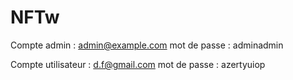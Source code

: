 # NFTw
Compte admin :
admin@example.com
mot de passe : adminadmin

Compte utilisateur :
d.f@gmail.com
mot de passe : azertyuiop
